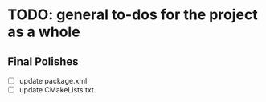 # TODO: general to-dos for the project as a whole

## Final Polishes
- [ ] update package.xml
- [ ] update CMakeLists.txt
